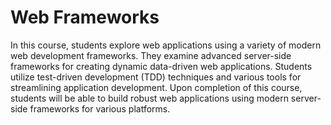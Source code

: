 # Web Frameworks
In this course, students explore web applications using a variety of modern web development frameworks. They examine advanced server-side frameworks for creating dynamic data-driven web applications. Students utilize test-driven development (TDD) techniques and various tools for streamlining application development. Upon completion of this course, students will be able to build robust web applications using modern server-side frameworks for various platforms.
